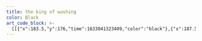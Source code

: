 ```yaml
---
title: the king of washing
color: Black
art_code_block: >-
  [[{"x":183.5,"y":176,"time":1633041323409,"color":"black"},{"x":187.5,"y":180,"time":1633041323965,"color":"black"},{"x":184.5,"y":176,"time":1633041324879,"color":"black"},{"x":183.5,"y":176,"time":1633041323409,"color":"black"}],[{"x":187.5,"y":179,"time":1633041326885,"color":"black"},{"x":183.5,"y":182,"time":1633041327722,"color":"black"},{"x":187.5,"y":179,"time":1633041326885,"color":"black"}],[{"x":217.5,"y":176,"time":1633041330867,"color":"black"},{"x":220.5,"y":180,"time":1633041331574,"color":"black"},{"x":225.5,"y":180,"time":1633041332090,"color":"black"},{"x":221.5,"y":177,"time":1633041332846,"color":"black"},{"x":220.5,"y":180,"time":1633041331574,"color":"black"}],[{"x":184.5,"y":178,"time":1633041336807,"color":"black"},{"x":189.5,"y":180,"time":1633041337458,"color":"black"},{"x":192.5,"y":176,"time":1633041338193,"color":"black"},{"x":184.5,"y":178,"time":1633041336807,"color":"black"},{"x":192.5,"y":175,"time":1633041339283,"color":"black"}],[{"x":205.5,"y":190,"time":1633041341161,"color":"black"},{"x":200.5,"y":193,"time":1633041342049,"color":"black"},{"x":195.5,"y":195,"time":1633041342240,"color":"black"},{"x":189.5,"y":197,"time":1633041342376,"color":"black"},{"x":185.5,"y":200,"time":1633041342581,"color":"black"},{"x":182.5,"y":204,"time":1633041342975,"color":"black"},{"x":181.5,"y":209,"time":1633041343309,"color":"black"},{"x":186.5,"y":211,"time":1633041343763,"color":"black"},{"x":191.5,"y":212,"time":1633041344159,"color":"black"},{"x":196.5,"y":210,"time":1633041344511,"color":"black"},{"x":186.5,"y":211,"time":1633041343763,"color":"black"}],[{"x":185.5,"y":208,"time":1633041345596,"color":"black"},{"x":182.5,"y":213,"time":1633041346028,"color":"black"},{"x":179.5,"y":218,"time":1633041346094,"color":"black"},{"x":183.5,"y":215,"time":1633041346559,"color":"black"},{"x":182.5,"y":213,"time":1633041346028,"color":"black"}],[{"x":192.5,"y":215,"time":1633041352286,"color":"black"},{"x":196.5,"y":212,"time":1633041352752,"color":"black"},{"x":200.5,"y":209,"time":1633041352918,"color":"black"},{"x":204.5,"y":206,"time":1633041353162,"color":"black"},{"x":196.5,"y":212,"time":1633041352752,"color":"black"}],[{"x":194.5,"y":160,"time":1633041354841,"color":"black"},{"x":198.5,"y":157,"time":1633041355304,"color":"black"},{"x":203.5,"y":156,"time":1633041355494,"color":"black"},{"x":208.5,"y":156,"time":1633041355834,"color":"black"},{"x":213.5,"y":156,"time":1633041355951,"color":"black"},{"x":218.5,"y":158,"time":1633041356240,"color":"black"},{"x":222.5,"y":162,"time":1633041356460,"color":"black"},{"x":225.5,"y":166,"time":1633041356718,"color":"black"},{"x":218.5,"y":158,"time":1633041356240,"color":"black"}],[{"x":196.5,"y":159,"time":1633041358024,"color":"black"},{"x":195.5,"y":154,"time":1633041358387,"color":"black"},{"x":193.5,"y":149,"time":1633041358620,"color":"black"},{"x":190.5,"y":145,"time":1633041358899,"color":"black"},{"x":186.5,"y":148,"time":1633041359321,"color":"black"},{"x":182.5,"y":152,"time":1633041359455,"color":"black"},{"x":178.5,"y":155,"time":1633041359571,"color":"black"},{"x":175.5,"y":159,"time":1633041359671,"color":"black"},{"x":172.5,"y":163,"time":1633041359805,"color":"black"},{"x":170.5,"y":168,"time":1633041360092,"color":"black"},{"x":175.5,"y":159,"time":1633041359671,"color":"black"}],[{"x":225.5,"y":161,"time":1633041361410,"color":"black"},{"x":229.5,"y":158,"time":1633041361730,"color":"black"},{"x":232.5,"y":154,"time":1633041361778,"color":"black"},{"x":237.5,"y":151,"time":1633041361909,"color":"black"},{"x":239.5,"y":156,"time":1633041362607,"color":"black"},{"x":239.5,"y":161,"time":1633041362709,"color":"black"},{"x":239.5,"y":166,"time":1633041362853,"color":"black"},{"x":240.5,"y":171,"time":1633041362988,"color":"black"},{"x":241.5,"y":176,"time":1633041363450,"color":"black"},{"x":241.5,"y":181,"time":1633041363539,"color":"black"},{"x":240.5,"y":171,"time":1633041362988,"color":"black"}],[{"x":171.5,"y":166,"time":1633041365483,"color":"black"},{"x":166.5,"y":167,"time":1633041365812,"color":"black"},{"x":161.5,"y":170,"time":1633041365889,"color":"black"},{"x":157.5,"y":173,"time":1633041365938,"color":"black"},{"x":153.5,"y":176,"time":1633041366021,"color":"black"},{"x":151.5,"y":181,"time":1633041366123,"color":"black"},{"x":150.5,"y":186,"time":1633041366256,"color":"black"},{"x":151.5,"y":191,"time":1633041366358,"color":"black"},{"x":154.5,"y":196,"time":1633041366442,"color":"black"},{"x":157.5,"y":200,"time":1633041366512,"color":"black"},{"x":160.5,"y":204,"time":1633041366589,"color":"black"},{"x":164.5,"y":208,"time":1633041366708,"color":"black"},{"x":167.5,"y":212,"time":1633041366826,"color":"black"},{"x":170.5,"y":216,"time":1633041366892,"color":"black"},{"x":173.5,"y":220,"time":1633041366943,"color":"black"},{"x":178.5,"y":224,"time":1633041367007,"color":"black"},{"x":183.5,"y":228,"time":1633041367073,"color":"black"},{"x":189.5,"y":231,"time":1633041367160,"color":"black"},{"x":196.5,"y":233,"time":1633041367208,"color":"black"},{"x":203.5,"y":235,"time":1633041367259,"color":"black"},{"x":208.5,"y":236,"time":1633041367292,"color":"black"},{"x":215.5,"y":236,"time":1633041367342,"color":"black"},{"x":220.5,"y":236,"time":1633041367393,"color":"black"},{"x":226.5,"y":235,"time":1633041367452,"color":"black"},{"x":231.5,"y":234,"time":1633041367492,"color":"black"},{"x":236.5,"y":231,"time":1633041367547,"color":"black"},{"x":241.5,"y":228,"time":1633041367625,"color":"black"},{"x":244.5,"y":224,"time":1633041367694,"color":"black"},{"x":247.5,"y":220,"time":1633041367770,"color":"black"},{"x":249.5,"y":215,"time":1633041367841,"color":"black"},{"x":251.5,"y":209,"time":1633041367941,"color":"black"},{"x":253.5,"y":202,"time":1633041368026,"color":"black"},{"x":254.5,"y":197,"time":1633041368111,"color":"black"},{"x":254.5,"y":192,"time":1633041368176,"color":"black"},{"x":251.5,"y":187,"time":1633041368260,"color":"black"},{"x":248.5,"y":183,"time":1633041368361,"color":"black"},{"x":254.5,"y":192,"time":1633041368176,"color":"black"}],[{"x":183.5,"y":230,"time":1633041370298,"color":"black"},{"x":179.5,"y":234,"time":1633041370697,"color":"black"},{"x":176.5,"y":238,"time":1633041370763,"color":"black"},{"x":172.5,"y":244,"time":1633041370837,"color":"black"},{"x":168.5,"y":248,"time":1633041370878,"color":"black"},{"x":165.5,"y":253,"time":1633041370911,"color":"black"},{"x":161.5,"y":260,"time":1633041370945,"color":"black"},{"x":158.5,"y":265,"time":1633041370979,"color":"black"},{"x":155.5,"y":270,"time":1633041371013,"color":"black"},{"x":153.5,"y":275,"time":1633041371060,"color":"black"},{"x":150.5,"y":281,"time":1633041371109,"color":"black"},{"x":148.5,"y":286,"time":1633041371160,"color":"black"},{"x":148.5,"y":291,"time":1633041371227,"color":"black"},{"x":147.5,"y":296,"time":1633041371279,"color":"black"},{"x":146.5,"y":301,"time":1633041371330,"color":"black"},{"x":146.5,"y":306,"time":1633041371417,"color":"black"},{"x":146.5,"y":311,"time":1633041371530,"color":"black"},{"x":146.5,"y":316,"time":1633041371564,"color":"black"},{"x":147.5,"y":321,"time":1633041371616,"color":"black"},{"x":149.5,"y":328,"time":1633041371680,"color":"black"},{"x":152.5,"y":332,"time":1633041371747,"color":"black"},{"x":155.5,"y":337,"time":1633041371959,"color":"black"},{"x":149.5,"y":328,"time":1633041371680,"color":"black"}],[{"x":254.5,"y":218,"time":1633041373381,"color":"black"},{"x":258.5,"y":223,"time":1633041373765,"color":"black"},{"x":262.5,"y":227,"time":1633041373833,"color":"black"},{"x":265.5,"y":231,"time":1633041373897,"color":"black"},{"x":268.5,"y":235,"time":1633041373963,"color":"black"},{"x":271.5,"y":240,"time":1633041374012,"color":"black"},{"x":274.5,"y":245,"time":1633041374066,"color":"black"},{"x":278.5,"y":254,"time":1633041374114,"color":"black"},{"x":281.5,"y":260,"time":1633041374172,"color":"black"},{"x":283.5,"y":266,"time":1633041374228,"color":"black"},{"x":285.5,"y":272,"time":1633041374295,"color":"black"},{"x":287.5,"y":277,"time":1633041374332,"color":"black"},{"x":288.5,"y":282,"time":1633041374396,"color":"black"},{"x":289.5,"y":287,"time":1633041374468,"color":"black"},{"x":290.5,"y":292,"time":1633041374633,"color":"black"},{"x":291.5,"y":298,"time":1633041374698,"color":"black"},{"x":291.5,"y":303,"time":1633041374834,"color":"black"},{"x":290.5,"y":292,"time":1633041374633,"color":"black"}],[{"x":291.5,"y":306,"time":1633041376542,"color":"black"},{"x":296.5,"y":305,"time":1633041376927,"color":"black"},{"x":302.5,"y":303,"time":1633041376968,"color":"black"},{"x":307.5,"y":301,"time":1633041377051,"color":"black"},{"x":311.5,"y":298,"time":1633041377136,"color":"black"},{"x":315.5,"y":295,"time":1633041377203,"color":"black"},{"x":319.5,"y":292,"time":1633041377287,"color":"black"},{"x":322.5,"y":288,"time":1633041377350,"color":"black"},{"x":325.5,"y":284,"time":1633041377399,"color":"black"},{"x":329.5,"y":281,"time":1633041377467,"color":"black"},{"x":332.5,"y":276,"time":1633041377551,"color":"black"},{"x":334.5,"y":271,"time":1633041377638,"color":"black"},{"x":337.5,"y":267,"time":1633041377748,"color":"black"},{"x":339.5,"y":262,"time":1633041377889,"color":"black"},{"x":334.5,"y":271,"time":1633041377638,"color":"black"}],[{"x":340.5,"y":264,"time":1633041379038,"color":"black"},{"x":346.5,"y":264,"time":1633041379364,"color":"black"},{"x":353.5,"y":266,"time":1633041379406,"color":"black"},{"x":357.5,"y":269,"time":1633041379680,"color":"black"},{"x":353.5,"y":272,"time":1633041379961,"color":"black"},{"x":353.5,"y":277,"time":1633041380149,"color":"black"},{"x":350.5,"y":281,"time":1633041380302,"color":"black"},{"x":346.5,"y":284,"time":1633041380355,"color":"black"},{"x":346.5,"y":289,"time":1633041380574,"color":"black"},{"x":352.5,"y":293,"time":1633041380647,"color":"black"},{"x":349.5,"y":298,"time":1633041380919,"color":"black"},{"x":343.5,"y":301,"time":1633041380986,"color":"black"},{"x":342.5,"y":306,"time":1633041381105,"color":"black"},{"x":344.5,"y":311,"time":1633041381207,"color":"black"},{"x":344.5,"y":317,"time":1633041381372,"color":"black"},{"x":345.5,"y":322,"time":1633041381452,"color":"black"},{"x":341.5,"y":325,"time":1633041381605,"color":"black"},{"x":337.5,"y":328,"time":1633041381790,"color":"black"},{"x":331.5,"y":329,"time":1633041381894,"color":"black"},{"x":323.5,"y":329,"time":1633041381971,"color":"black"},{"x":318.5,"y":329,"time":1633041382021,"color":"black"},{"x":312.5,"y":329,"time":1633041382110,"color":"black"},{"x":307.5,"y":329,"time":1633041382220,"color":"black"},{"x":302.5,"y":329,"time":1633041382309,"color":"black"},{"x":297.5,"y":332,"time":1633041382426,"color":"black"},{"x":293.5,"y":335,"time":1633041382684,"color":"black"},{"x":288.5,"y":337,"time":1633041382889,"color":"black"},{"x":297.5,"y":332,"time":1633041382426,"color":"black"}],[{"x":138.5,"y":343,"time":1633041384585,"color":"black"},{"x":143.5,"y":341,"time":1633041384860,"color":"black"},{"x":153.5,"y":336,"time":1633041384907,"color":"black"},{"x":160.5,"y":333,"time":1633041384937,"color":"black"},{"x":166.5,"y":331,"time":1633041384976,"color":"black"},{"x":171.5,"y":329,"time":1633041385017,"color":"black"},{"x":178.5,"y":327,"time":1633041385052,"color":"black"},{"x":184.5,"y":326,"time":1633041385085,"color":"black"},{"x":189.5,"y":325,"time":1633041385119,"color":"black"},{"x":195.5,"y":324,"time":1633041385151,"color":"black"},{"x":202.5,"y":324,"time":1633041385185,"color":"black"},{"x":209.5,"y":323,"time":1633041385219,"color":"black"},{"x":215.5,"y":323,"time":1633041385253,"color":"black"},{"x":224.5,"y":324,"time":1633041385290,"color":"black"},{"x":232.5,"y":325,"time":1633041385333,"color":"black"},{"x":242.5,"y":328,"time":1633041385375,"color":"black"},{"x":249.5,"y":330,"time":1633041385436,"color":"black"},{"x":256.5,"y":333,"time":1633041385475,"color":"black"},{"x":263.5,"y":335,"time":1633041385521,"color":"black"},{"x":268.5,"y":338,"time":1633041385575,"color":"black"},{"x":277.5,"y":343,"time":1633041385627,"color":"black"},{"x":281.5,"y":347,"time":1633041385655,"color":"black"},{"x":286.5,"y":350,"time":1633041385689,"color":"black"},{"x":290.5,"y":353,"time":1633041385723,"color":"black"},{"x":294.5,"y":356,"time":1633041385756,"color":"black"},{"x":299.5,"y":359,"time":1633041385793,"color":"black"},{"x":304.5,"y":362,"time":1633041385851,"color":"black"},{"x":312.5,"y":366,"time":1633041385890,"color":"black"},{"x":320.5,"y":370,"time":1633041385953,"color":"black"},{"x":327.5,"y":374,"time":1633041385991,"color":"black"},{"x":332.5,"y":376,"time":1633041386053,"color":"black"},{"x":337.5,"y":378,"time":1633041386128,"color":"black"},{"x":343.5,"y":380,"time":1633041386196,"color":"black"},{"x":332.5,"y":376,"time":1633041386053,"color":"black"}],[{"x":268.5,"y":375,"time":1633041389547,"color":"black"},{"x":274.5,"y":377,"time":1633041389810,"color":"black"},{"x":281.5,"y":381,"time":1633041389865,"color":"black"},{"x":288.5,"y":382,"time":1633041389959,"color":"black"},{"x":293.5,"y":380,"time":1633041390008,"color":"black"},{"x":297.5,"y":377,"time":1633041390067,"color":"black"},{"x":302.5,"y":373,"time":1633041390110,"color":"black"},{"x":307.5,"y":370,"time":1633041390173,"color":"black"},{"x":313.5,"y":368,"time":1633041390213,"color":"black"},{"x":319.5,"y":365,"time":1633041390295,"color":"black"},{"x":324.5,"y":364,"time":1633041390365,"color":"black"},{"x":329.5,"y":364,"time":1633041390459,"color":"black"},{"x":337.5,"y":368,"time":1633041390501,"color":"black"},{"x":342.5,"y":371,"time":1633041390559,"color":"black"},{"x":346.5,"y":374,"time":1633041390600,"color":"black"},{"x":351.5,"y":376,"time":1633041390644,"color":"black"},{"x":358.5,"y":380,"time":1633041390702,"color":"black"},{"x":363.5,"y":381,"time":1633041390773,"color":"black"},{"x":368.5,"y":382,"time":1633041390827,"color":"black"},{"x":373.5,"y":381,"time":1633041390866,"color":"black"},{"x":379.5,"y":380,"time":1633041390934,"color":"black"},{"x":385.5,"y":379,"time":1633041390995,"color":"black"},{"x":390.5,"y":379,"time":1633041391084,"color":"black"},{"x":392.5,"y":385,"time":1633041391338,"color":"black"},{"x":393.5,"y":393,"time":1633041391396,"color":"black"},{"x":393.5,"y":398,"time":1633041391448,"color":"black"},{"x":391.5,"y":403,"time":1633041391527,"color":"black"},{"x":386.5,"y":405,"time":1633041391601,"color":"black"},{"x":380.5,"y":408,"time":1633041391651,"color":"black"},{"x":375.5,"y":410,"time":1633041391711,"color":"black"},{"x":370.5,"y":412,"time":1633041391751,"color":"black"},{"x":363.5,"y":413,"time":1633041391816,"color":"black"},{"x":358.5,"y":415,"time":1633041391860,"color":"black"},{"x":352.5,"y":415,"time":1633041391903,"color":"black"},{"x":346.5,"y":416,"time":1633041391975,"color":"black"},{"x":341.5,"y":416,"time":1633041392017,"color":"black"},{"x":336.5,"y":417,"time":1633041392064,"color":"black"},{"x":329.5,"y":419,"time":1633041392117,"color":"black"},{"x":323.5,"y":420,"time":1633041392153,"color":"black"},{"x":315.5,"y":421,"time":1633041392193,"color":"black"},{"x":309.5,"y":423,"time":1633041392230,"color":"black"},{"x":304.5,"y":425,"time":1633041392314,"color":"black"},{"x":315.5,"y":421,"time":1633041392193,"color":"black"}],[{"x":271.5,"y":379,"time":1633041395298,"color":"black"},{"x":270.5,"y":385,"time":1633041395609,"color":"black"},{"x":268.5,"y":390,"time":1633041395627,"color":"black"},{"x":266.5,"y":398,"time":1633041395652,"color":"black"},{"x":264.5,"y":405,"time":1633041395684,"color":"black"},{"x":263.5,"y":412,"time":1633041395724,"color":"black"},{"x":263.5,"y":417,"time":1633041395778,"color":"black"},{"x":264.5,"y":422,"time":1633041395872,"color":"black"},{"x":268.5,"y":426,"time":1633041396001,"color":"black"},{"x":273.5,"y":428,"time":1633041396055,"color":"black"},{"x":278.5,"y":428,"time":1633041396081,"color":"black"},{"x":283.5,"y":429,"time":1633041396117,"color":"black"},{"x":289.5,"y":429,"time":1633041396164,"color":"black"},{"x":294.5,"y":429,"time":1633041396196,"color":"black"},{"x":300.5,"y":429,"time":1633041396262,"color":"black"},{"x":306.5,"y":429,"time":1633041396317,"color":"black"},{"x":311.5,"y":429,"time":1633041396390,"color":"black"},{"x":300.5,"y":429,"time":1633041396262,"color":"black"},{"x":316.5,"y":427,"time":1633041396491,"color":"black"}],[{"x":254.5,"y":407,"time":1633041397265,"color":"black"},{"x":248.5,"y":405,"time":1633041397540,"color":"black"},{"x":236.5,"y":398,"time":1633041397592,"color":"black"},{"x":232.5,"y":395,"time":1633041397646,"color":"black"},{"x":228.5,"y":391,"time":1633041397692,"color":"black"},{"x":225.5,"y":387,"time":1633041397748,"color":"black"},{"x":221.5,"y":381,"time":1633041397790,"color":"black"},{"x":218.5,"y":377,"time":1633041397818,"color":"black"},{"x":215.5,"y":373,"time":1633041397864,"color":"black"},{"x":211.5,"y":367,"time":1633041397936,"color":"black"},{"x":208.5,"y":362,"time":1633041398025,"color":"black"},{"x":206.5,"y":357,"time":1633041398104,"color":"black"},{"x":202.5,"y":354,"time":1633041398331,"color":"black"},{"x":197.5,"y":351,"time":1633041398388,"color":"black"},{"x":193.5,"y":348,"time":1633041398439,"color":"black"},{"x":190.5,"y":344,"time":1633041398518,"color":"black"},{"x":187.5,"y":340,"time":1633041398622,"color":"black"},{"x":186.5,"y":335,"time":1633041398814,"color":"black"},{"x":181.5,"y":332,"time":1633041398998,"color":"black"},{"x":176.5,"y":332,"time":1633041399234,"color":"black"},{"x":172.5,"y":335,"time":1633041399465,"color":"black"},{"x":181.5,"y":332,"time":1633041398998,"color":"black"}],[{"x":141.5,"y":345,"time":1633041402023,"color":"black"},{"x":138.5,"y":350,"time":1633041402317,"color":"black"},{"x":134.5,"y":358,"time":1633041402355,"color":"black"},{"x":129.5,"y":366,"time":1633041402397,"color":"black"},{"x":126.5,"y":372,"time":1633041402447,"color":"black"},{"x":124.5,"y":379,"time":1633041402502,"color":"black"},{"x":130.5,"y":383,"time":1633041402662,"color":"black"},{"x":138.5,"y":383,"time":1633041402709,"color":"black"},{"x":142.5,"y":387,"time":1633041402872,"color":"black"},{"x":139.5,"y":405,"time":1633041402936,"color":"black"},{"x":139.5,"y":412,"time":1633041402970,"color":"black"},{"x":139.5,"y":417,"time":1633041403035,"color":"black"},{"x":145.5,"y":420,"time":1633041403110,"color":"black"},{"x":155.5,"y":421,"time":1633041403126,"color":"black"},{"x":174.5,"y":423,"time":1633041403165,"color":"black"},{"x":179.5,"y":423,"time":1633041403186,"color":"black"},{"x":183.5,"y":427,"time":1633041403339,"color":"black"},{"x":184.5,"y":438,"time":1633041403396,"color":"black"},{"x":187.5,"y":443,"time":1633041403471,"color":"black"},{"x":192.5,"y":444,"time":1633041403619,"color":"black"},{"x":198.5,"y":452,"time":1633041403666,"color":"black"},{"x":201.5,"y":456,"time":1633041403705,"color":"black"},{"x":205.5,"y":460,"time":1633041403766,"color":"black"},{"x":211.5,"y":462,"time":1633041403833,"color":"black"},{"x":219.5,"y":462,"time":1633041403883,"color":"black"},{"x":224.5,"y":462,"time":1633041403970,"color":"black"},{"x":229.5,"y":461,"time":1633041404089,"color":"black"},{"x":236.5,"y":458,"time":1633041404150,"color":"black"},{"x":240.5,"y":455,"time":1633041404190,"color":"black"},{"x":246.5,"y":449,"time":1633041404246,"color":"black"},{"x":250.5,"y":445,"time":1633041404288,"color":"black"},{"x":253.5,"y":441,"time":1633041404348,"color":"black"},{"x":255.5,"y":434,"time":1633041404421,"color":"black"},{"x":256.5,"y":427,"time":1633041404504,"color":"black"},{"x":256.5,"y":420,"time":1633041404567,"color":"black"},{"x":256.5,"y":415,"time":1633041404606,"color":"black"},{"x":254.5,"y":408,"time":1633041404664,"color":"black"},{"x":251.5,"y":404,"time":1633041404721,"color":"black"},{"x":256.5,"y":415,"time":1633041404606,"color":"black"}],[{"x":132.5,"y":382,"time":1633041406307,"color":"black"},{"x":129.5,"y":392,"time":1633041406572,"color":"black"},{"x":123.5,"y":409,"time":1633041406621,"color":"black"},{"x":119.5,"y":423,"time":1633041406656,"color":"black"},{"x":116.5,"y":429,"time":1633041406688,"color":"black"},{"x":114.5,"y":437,"time":1633041406722,"color":"black"},{"x":112.5,"y":446,"time":1633041406755,"color":"black"},{"x":110.5,"y":455,"time":1633041406793,"color":"black"},{"x":109.5,"y":461,"time":1633041406837,"color":"black"},{"x":109.5,"y":466,"time":1633041406869,"color":"black"},{"x":108.5,"y":471,"time":1633041406890,"color":"black"},{"x":107.5,"y":481,"time":1633041406940,"color":"black"},{"x":107.5,"y":486,"time":1633041406975,"color":"black"},{"x":107.5,"y":491,"time":1633041407008,"color":"black"},{"x":107.5,"y":496,"time":1633041407093,"color":"black"},{"x":107.5,"y":486,"time":1633041406975,"color":"black"}],[{"x":366.5,"y":412,"time":1633041408605,"color":"black"},{"x":369.5,"y":418,"time":1633041408859,"color":"black"},{"x":377.5,"y":430,"time":1633041408896,"color":"black"},{"x":381.5,"y":437,"time":1633041408925,"color":"black"},{"x":385.5,"y":444,"time":1633041408959,"color":"black"},{"x":388.5,"y":451,"time":1633041408996,"color":"black"},{"x":389.5,"y":456,"time":1633041409026,"color":"black"},{"x":392.5,"y":466,"time":1633041409066,"color":"black"},{"x":394.5,"y":473,"time":1633041409093,"color":"black"},{"x":396.5,"y":486,"time":1633041409132,"color":"black"},{"x":398.5,"y":491,"time":1633041409158,"color":"black"},{"x":399.5,"y":500,"time":1633041409195,"color":"black"},{"x":396.5,"y":486,"time":1633041409132,"color":"black"}],[{"x":193.5,"y":176,"time":1633041413960,"color":"black"},{"x":190.5,"y":172,"time":1633041415067,"color":"black"},{"x":185.5,"y":173,"time":1633041415624,"color":"black"},{"x":193.5,"y":176,"time":1633041413960,"color":"black"}],[{"x":218.5,"y":175,"time":1633041419293,"color":"black"},{"x":223.5,"y":173,"time":1633041419990,"color":"black"},{"x":227.5,"y":176,"time":1633041420673,"color":"black"},{"x":218.5,"y":175,"time":1633041419293,"color":"black"}],[{"x":222.5,"y":178,"time":1633041423025,"color":"black"},{"x":219.5,"y":174,"time":1633041423988,"color":"black"},{"x":222.5,"y":178,"time":1633041423025,"color":"black"}],[{"x":186.5,"y":202,"time":1633041427967,"color":"black"},{"x":189.5,"y":207,"time":1633041428448,"color":"black"},{"x":190.5,"y":212,"time":1633041428635,"color":"black"},{"x":185.5,"y":210,"time":1633041429839,"color":"black"},{"x":188.5,"y":206,"time":1633041430070,"color":"black"},{"x":190.5,"y":212,"time":1633041428635,"color":"black"}],[{"x":187.5,"y":214,"time":1633041432567,"color":"black"},{"x":190.5,"y":218,"time":1633041433336,"color":"black"},{"x":187.5,"y":214,"time":1633041432567,"color":"black"}],[{"x":191.5,"y":174,"time":1633041434771,"color":"black"},{"x":186.5,"y":172,"time":1633041435404,"color":"black"},{"x":183.5,"y":176,"time":1633041435907,"color":"black"},{"x":186.5,"y":180,"time":1633041436452,"color":"black"},{"x":189.5,"y":176,"time":1633041437063,"color":"black"},{"x":183.5,"y":176,"time":1633041435907,"color":"black"}],[{"x":222.5,"y":175,"time":1633041438545,"color":"black"},{"x":226.5,"y":178,"time":1633041439263,"color":"black"},{"x":228.5,"y":183,"time":1633041439477,"color":"black"},{"x":224.5,"y":179,"time":1633041440298,"color":"black"},{"x":220.5,"y":176,"time":1633041440515,"color":"black"},{"x":228.5,"y":183,"time":1633041439477,"color":"black"}],[{"x":191.5,"y":177,"time":1633041441432,"color":"black"},{"x":186.5,"y":175,"time":1633041441866,"color":"black"},{"x":191.5,"y":177,"time":1633041441432,"color":"black"}],[{"x":255.5,"y":427,"time":1633041446853,"color":"black"},{"x":262.5,"y":429,"time":1633041447080,"color":"black"},{"x":267.5,"y":431,"time":1633041447104,"color":"black"},{"x":275.5,"y":436,"time":1633041447141,"color":"black"},{"x":280.5,"y":441,"time":1633041447173,"color":"black"},{"x":286.5,"y":448,"time":1633041447208,"color":"black"},{"x":294.5,"y":456,"time":1633041447240,"color":"black"},{"x":302.5,"y":465,"time":1633041447273,"color":"black"},{"x":308.5,"y":472,"time":1633041447308,"color":"black"},{"x":312.5,"y":477,"time":1633041447344,"color":"black"},{"x":315.5,"y":482,"time":1633041447435,"color":"black"},{"x":318.5,"y":488,"time":1633041447492,"color":"black"},{"x":322.5,"y":498,"time":1633041447546,"color":"black"},{"x":315.5,"y":482,"time":1633041447435,"color":"black"}]]
---
```


